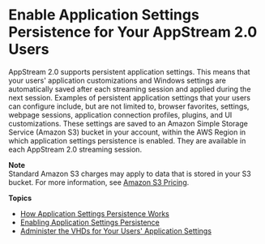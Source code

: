 # Enable Application Settings Persistence for Your AppStream 2\.0 Users<a name="app-settings-persistence"></a>

AppStream 2\.0 supports persistent application settings\. This means that your users' application customizations and Windows settings are automatically saved after each streaming session and applied during the next session\. Examples of persistent application settings that your users can configure include, but are not limited to, browser favorites, settings, webpage sessions, application connection profiles, plugins, and UI customizations\. These settings are saved to an Amazon Simple Storage Service \(Amazon S3\) bucket in your account, within the AWS Region in which application settings persistence is enabled\. They are available in each AppStream 2\.0 streaming session\. 

**Note**  
Standard Amazon S3 charges may apply to data that is stored in your S3 bucket\. For more information, see [Amazon S3 Pricing](https://aws.amazon.com/s3/pricing/)\.

**Topics**
+ [How Application Settings Persistence Works](how-it-works-app-settings-persistence.md)
+ [Enabling Application Settings Persistence](enabling-app-settings-persistence.md)
+ [Administer the VHDs for Your Users' Application Settings](administer-app-settings-vhds.md)
